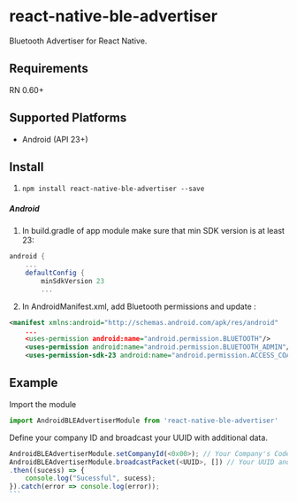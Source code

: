 # react-native-ble-advertiser
Bluetooth Advertiser for React Native. 

## Requirements
RN 0.60+

## Supported Platforms
- Android (API 23+)

## Install

1. ```npm install react-native-ble-advertiser --save```

##### Android

1. In build.gradle of app module make sure that min SDK version is at least 23:
```groovy
android {
    ...
    defaultConfig {
        minSdkVersion 23
        ...       
```

2. In AndroidManifest.xml, add Bluetooth permissions and update <uses-sdk/>:
```xml
<manifest xmlns:android="http://schemas.android.com/apk/res/android"
    ...
    <uses-permission android:name="android.permission.BLUETOOTH"/>
    <uses-permission android:name="android.permission.BLUETOOTH_ADMIN"/>
    <uses-permission-sdk-23 android:name="android.permission.ACCESS_COARSE_LOCATION"/>
````

## Example

Import the module

```js
import AndroidBLEAdvertiserModule from 'react-native-ble-advertiser'
```

Define your company ID and broadcast your UUID with additional data. 

````js
AndroidBLEAdvertiserModule.setCompanyId(<0x00>); // Your Company's Code
AndroidBLEAdvertiserModule.broadcastPacket(<UUID>, []) // Your UUID and additional data. 
.then((sucess) => {
    console.log("Sucessful", sucess);
}).catch(error => console.log(error));
```
